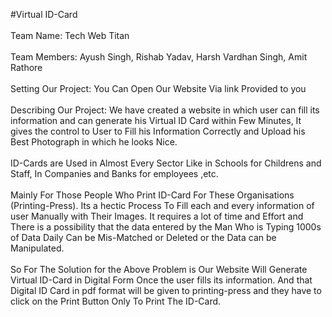 #Virtual ID-Card
<br> <br>
Team Name: Tech Web Titan
<br><br>
Team Members: Ayush Singh, Rishab Yadav, Harsh Vardhan Singh, Amit Rathore
<br><br>
Setting Our Project: You Can Open Our Website Via link Provided to you 
<br><br>
Describing Our Project: We have created a website in which user can fill its information and can generate his Virtual ID Card within Few Minutes, It gives the control to User to Fill his Information Correctly and Upload his Best Photograph in which he looks Nice.
<br><br>
ID-Cards are Used in Almost Every Sector Like in Schools for Childrens and Staff, In Companies and Banks for employees ,etc.
<br><br>
Mainly For Those People Who Print ID-Card For These Organisations (Printing-Press). Its a hectic Process To Fill each and every information of user Manually with Their Images. It requires a lot of time and Effort and There is a possibility that the data entered by the Man Who is Typing 1000s of Data Daily Can be Mis-Matched or Deleted
or the Data can be Manipulated.
<br><br>
So For The Solution for the Above Problem is
Our Website Will Generate Virtual ID-Card in Digital Form Once the user fills its information.
And that Digital ID Card in pdf format will be given to printing-press and they have to click on the Print Button Only To Print The ID-Card.



